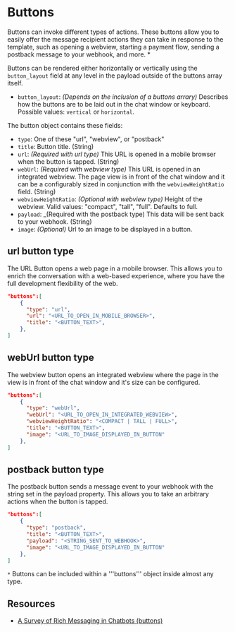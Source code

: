 # Buttons

Buttons can invoke different types of actions. These buttons allow you to easily offer the message recipient actions they can take in response to the template, such as opening a webview, starting a payment flow, sending a postback message to your webhook, and more. *

Buttons can be rendered either horizontally or vertically using the `button_layout` field at any level in the payload outside of the buttons array itself.
- `button_layout`: _(Depends on the inclusion of a buttons arrary)_ Describes how the buttons are to be laid out in the chat window or keyboard. Possible values: `vertical` or `horizontal`.


The button object contains these fields:

- `type`: One of these "url", "webview", or "postback"
- `title`: Button title. (String)
- `url`: _(Required with url type)_ This URL is opened in a mobile browser when the button is tapped.  (String)
- `webUrl`: _(Required with webview type)_ This URL is opened in an integrated webview. The page view is in front of the chat window and it can be a configurably sized in conjunction with the `webviewHeightRatio` field.  (String)
- `webviewHeightRatio`: _(Optional with webview type)_ Height of the webview. Valid values: "compact", "tall", "full". Defaults to full.
- `payload`: _(Required with the postback type) This data will be sent back to your webhook. (String)
- `image`: _(Optional)_ Url to an image to be displayed in a button.

## url button type

The URL Button opens a web page in a mobile browser. This allows you to enrich the conversation with a web-based experience, where you have the full development flexibility of the web.

```json
"buttons":[
    {
      "type": "url",
      "url": "<URL_TO_OPEN_IN_MOBILE_BROWSER>",
      "title": "<BUTTON_TEXT>",
    },
]
```

## webUrl button type

The webview button opens an integrated webview where the page in the view is in front of the chat window and it's size can be configured.

```json
"buttons":[
    {
      "type": "webUrl",
      "webUrl": "<URL_TO_OPEN_IN_INTEGRATED_WEBVIEW>",
      "webviewHeightRatio": "<COMPACT | TALL | FULL>",
      "title": "<BUTTON_TEXT>",
      "image": "<URL_TO_IMAGE_DISPLAYED_IN_BUTTON"
    },
]
```

## postback button type

The postback button sends a message event to your webhook with the string set in the payload property. This allows you to take an arbitrary actions when the button is tapped.

```json
"buttons":[
    {
      "type": "postback",
      "title": "<BUTTON_TEXT>",
      "payload": "<STRING_SENT_TO_WEBHOOK>",
      "image": "<URL_TO_IMAGE_DISPLAYED_IN_BUTTON"
    },
]
```

`*` Buttons can be included within a '''buttons''' object inside almost any type.

## Resources

- [A Survey of Rich Messaging in Chatbots (buttons)](https://github.com/WideChat/Rocket.Chat.Android/wiki/A-Survey-of-Rich-Messaging-in-Chatbots#buttons)

